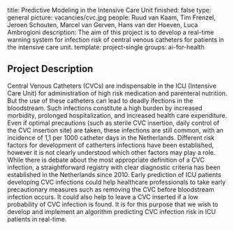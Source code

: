title: Predictive Modeling in the Intensive Care Unit
finished: false
type: general
picture: vacancies/cvc.jpg
people: Ruud van Kaam, Tim Frenzel, Jeroen Schouten, Marcel van Gerven, Hans van der Hoeven, Luca Ambrogioni
description: The aim of this project is to develop a real-time warning system for infection risk of central venous catheters for patients in the intensive care unit.
template: project-single
groups: ai-for-health

## Project Description

Central Venous Catheters (CVCs) are indispensable in the ICU (Intensive Care Unit) for administration of high risk medication and parenteral nutrition. But the use of these catheters can lead to deadly ifections in the bloodstream. Such infections constitute a high burden by increased morbidity, prolonged hospitalization, and increased health care expenditure. Even if optimal precautions (such as sterile CVC insertion, daily control of the CVC insertion site) are taken, these infections are still common, with an incidence of 1,1 per 1000 catheter days in the Netherlands. Different risk factors for development of catherters infections have been established, however it is not clearly understood which other factors may play a role. While there is debate about the most appropriate definition of a CVC infection, a straightforward registry with clear diagnostic criteria has been established in the Netherlands since 2010. Early prediction of ICU patients developing CVC infections could help healthcare professionals to take early precautionary measures such as removing the CVC before bloodstream infection occurs. It could also help to leave a CVC inserted if a low probability of CVC infection is found. It is for this purpose that we wish to develop and implement an algorithm predicting CVC infection risk in ICU patients in real-time.
